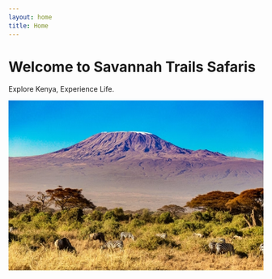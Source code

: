 ```yaml
---
layout: home
title: Home
---
```


# Welcome to Savannah Trails Safaris

Explore Kenya, Experience Life.

![Hero](/assets/images/Screenshot_20250919-090402.jpg)
